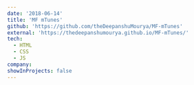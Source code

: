 ```yaml
---
date: '2018-06-14'
title: 'MF mTunes'
github: 'https://github.com/theDeepanshuMourya/MF-mTunes'
external: 'https://thedeepanshumourya.github.io/MF-mTunes/'
tech:
  - HTML
  - CSS
  - JS
company:
showInProjects: false
---
```

